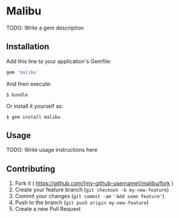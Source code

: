# Malibu

TODO: Write a gem description

## Installation

Add this line to your application's Gemfile:

```ruby
gem 'malibu'
```

And then execute:

    $ bundle

Or install it yourself as:

    $ gem install malibu

## Usage

TODO: Write usage instructions here

## Contributing

1. Fork it ( https://github.com/[my-github-username]/malibu/fork )
2. Create your feature branch (`git checkout -b my-new-feature`)
3. Commit your changes (`git commit -am 'Add some feature'`)
4. Push to the branch (`git push origin my-new-feature`)
5. Create a new Pull Request

